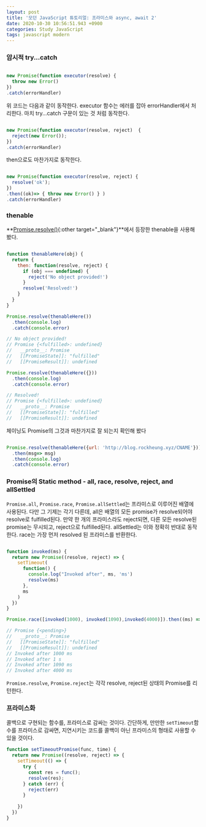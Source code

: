 ```yaml
---
layout: post
title: '모던 JavaScript 튜토리얼: 프라미스와 async, await 2'
date: 2020-10-30 10:56:51.943 +0900
categories: Study JavaScript
tags: javascript modern
---
```


### 암시적 try...catch

```javascript

new Promise(function executor(resolve) {
  throw new Error()
})
.catch(errorHandler)

```

위 코드는 다음과 같이 동작한다. executor 함수는 에러를 잡아 errorHandler에서 처리한다.
마치 try...catch 구문이 있는 것 처럼 동작한다.

```javascript

new Promise(function executor(resolve, reject)  {
  reject(new Error());
})
.catch(errorHandler)

```

then으로도 마찬가지로 동작한다.

```javascript

new Promise(function executor(resolve, reject) {
  resolve('ok');
})
.then((ok)=> { throw new Error() } )
.catch(errorHandler)

```

### thenable

**[Promise.resolve()](https://developer.mozilla.org/ko/docs/Web/JavaScript/Reference/Global_Objects/Promise/resolve){:other target="_blank"}**에서 등장한 thenable을 사용해봤다.

```javascript

function thenableHere(obj) {
  return {
    then: function(resolve, reject) {
      if (obj === undefined) {
        reject('No object provided!')
      }
      resolve('Resolved!')
    }
  }
}

Promise.resolve(thenableHere())
  .then(console.log)
  .catch(console.error)

// No object provided!
// Promise {<fulfilled>: undefined}
//   __proto__: Promise
//   [[PromiseState]]: "fulfilled"
//   [[PromiseResult]]: undefined

Promise.resolve(thenableHere({}))
  .then(console.log)
  .catch(console.error)

// Resolved!
// Promise {<fulfilled>: undefined}
//   __proto__: Promise
//   [[PromiseState]]: "fulfilled"
//   [[PromiseResult]]: undefined

```

체이닝도 Promise의 그것과 마찬가지로 잘 되는지 확인해 봤다

```javascript

Promise.resolve(thenableHere({url: 'http://blog.rockheung.xyz/CNAME'}))
  .then(msg=> msg)
  .then(console.log)
  .catch(console.error)
```

### Promise의 Static method - all, race, resolve, reject, and allSettled

`Promise.all`, `Promise.race`, `Promise.allSettled`는 프라미스로 이루어진 배열에 사용된다. 다만 그 기제는 각기 다른데, all은 배열의 모든 promise가 resolve되어야 resolve로 fulfilled된다. 만약 한 개의 프라미스라도 reject되면, 다른 모든 resolve된 promise는 무시되고, reject으로 fulfilled된다. allSettled는 이와 정확히 반대로 동작한다. race는 가장 먼저 resolved 된 프라미스를 반환한다.

```javascript

function invoked(ms) {
  return new Promise((resolve, reject) => {
    setTimeout(
      function() {
        console.log("Invoked after", ms, 'ms')
        resolve(ms)
      },
      ms
    )
  })
}

Promise.race([invoked(1000), invoked(1090),invoked(4000)]).then((ms) => console.log('Invoked after', ms/1000, 's'))

// Promise {<pending>}
//   __proto__: Promise
//   [[PromiseState]]: "fulfilled"
//   [[PromiseResult]]: undefined
// Invoked after 1000 ms
// Invoked after 1 s
// Invoked after 1090 ms
// Invoked after 4000 ms

```

`Promise.resolve`, `Promise.reject`는 각각 resolve, reject된 상태의 Promise를 리턴한다.

### 프라미스화

콜백으로 구현되는 함수를, 프라미스로 감싸는 것이다. 간단하게, 만만한 `setTimeout`함수를 프라미스로 감싸면, 지연시키는 코드를 콜백이 아닌 프라미스의 형태로 사용할 수 있을 것이다.

```javascript
function setTimeoutPromise(func, time) {
  return new Promise((resolve, reject) => {
    setTimeout(() => {
      try {
        const res = func();
        resolve(res);
      } catch (err) {
        reject(err)
      }
      
    })
  })
}
```
